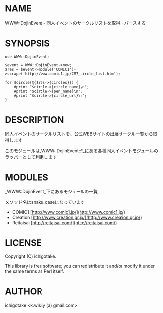 # NAME

WWW::DojinEvent - 同人イベントのサークルリストを取得・パースする

# SYNOPSIS

    use WWW::DojinEvent;

    $event = WWW::DojinEvent->new;
    $res = $event->module('COMIC1')->scrape('http://www.comic1.jp/CM7_circle_list.htm');

    for $circle(@{$res->{circles}}) {
        #print "$circle->{circle_name}\n";
        #print "$circle->{pen_name}\n";
        #print "$circle->{circle_url}\n";
    }
    



# DESCRIPTION

同人イベントのサークルリストを、公式WEBサイトの出展サークル一覧から取得します

このモジュールは_WWW::DojinEvent::\*_にある各種同人イベントモジュールのラッパーとして利用します

# MODULES

_WWW::DojinEvent_下にあるモジュールの一覧

メソッド名はsnake\_caseになっています

- COMIC1 [http://www.comic1.jp/](http://www.comic1.jp/)
- Creation [http://www.creation.gr.jp/](http://www.creation.gr.jp/)
- Reitaisai [http://reitaisai.com/](http://reitaisai.com/)

# LICENSE

Copyright (C) ichigotake.

This library is free software; you can redistribute it and/or modify
it under the same terms as Perl itself.

# AUTHOR

ichigotake <k.wisiiy (a) gmail.com>
